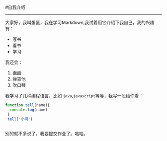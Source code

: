 
#自我介绍

---

大家好，我叫蛋蛋，我在学习Markdown,我试着用它介绍下我自己，我的兴趣有：

* 写书
* 看书
* 学习

我还会：

1. 画画
2. 弹吉他
3. 吹口琴

我学习了几种编程语言，比如 `java`,`javascript`等等，我写一段给你看：

```javascript
function tell(name){
  console.log(name)
 }
 tell('小明')
 
```
别的就不多说了，我要提交作业了。哈哈。
